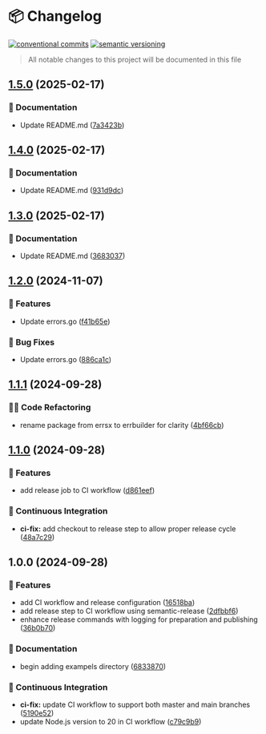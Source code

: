 # 📦 Changelog 
[![conventional commits](https://img.shields.io/badge/conventional%20commits-1.0.0-yellow.svg)](https://conventionalcommits.org)
[![semantic versioning](https://img.shields.io/badge/semantic%20versioning-2.0.0-green.svg)](https://semver.org)
> All notable changes to this project will be documented in this file

## [1.5.0](https://github.com/ZanzyTHEbar/errbuilder-go/compare/v1.4.0...v1.5.0) (2025-02-17)

### 📝 Documentation

* Update README.md ([7a3423b](https://github.com/ZanzyTHEbar/errbuilder-go/commit/7a3423bd732c061dd6d2ebbbc98a4c2f653361c7))

## [1.4.0](https://github.com/ZanzyTHEbar/errbuilder-go/compare/v1.3.0...v1.4.0) (2025-02-17)

### 📝 Documentation

* Update README.md ([931d9dc](https://github.com/ZanzyTHEbar/errbuilder-go/commit/931d9dcf10024155c7426a4aefa9e409726c72fa))

## [1.3.0](https://github.com/ZanzyTHEbar/errbuilder-go/compare/v1.2.0...v1.3.0) (2025-02-17)

### 📝 Documentation

* Update README.md ([3683037](https://github.com/ZanzyTHEbar/errbuilder-go/commit/3683037e61fd54d97417f72fe448fe000042601a))

## [1.2.0](https://github.com/ZanzyTHEbar/errbuilder-go/compare/v1.1.1...v1.2.0) (2024-11-07)

### 🍕 Features

* Update errors.go ([f41b65e](https://github.com/ZanzyTHEbar/errbuilder-go/commit/f41b65e0b0068b18493cb04b7bb5cd0351c3c8e2))

### 🐛 Bug Fixes

* Update errors.go ([886ca1c](https://github.com/ZanzyTHEbar/errbuilder-go/commit/886ca1ce6e6b42adaba1e7de986f2b402a9a2b62))

## [1.1.1](https://github.com/ZanzyTHEbar/errbuilder-go/compare/v1.1.0...v1.1.1) (2024-09-28)

### 🧑‍💻 Code Refactoring

* rename package from errsx to errbuilder for clarity ([4bf66cb](https://github.com/ZanzyTHEbar/errbuilder-go/commit/4bf66cb7655b98221df733a8ef730d3b09da709c))

## [1.1.0](https://github.com/ZanzyTHEbar/errbuilder-go/compare/v1.0.0...v1.1.0) (2024-09-28)

### 🍕 Features

* add release job to CI workflow ([d861eef](https://github.com/ZanzyTHEbar/errbuilder-go/commit/d861eef12f61508f391216552196792166b36509))

### 🔁 Continuous Integration

* **ci-fix:** add checkout to release step to allow proper release cycle ([48a7c29](https://github.com/ZanzyTHEbar/errbuilder-go/commit/48a7c2922f444f161c1fc10ac2f2f2ee8cc59b42))

## 1.0.0 (2024-09-28)

### 🍕 Features

* add CI workflow and release configuration ([16518ba](https://github.com/ZanzyTHEbar/errbuilder-go/commit/16518ba2f25fda767b357d748954ee822319f739))
* add release step to CI workflow using semantic-release ([2dfbbf6](https://github.com/ZanzyTHEbar/errbuilder-go/commit/2dfbbf678cdcaf4da19364f1310bdef01eeff9fd))
* enhance release commands with logging for preparation and publishing ([36b0b70](https://github.com/ZanzyTHEbar/errbuilder-go/commit/36b0b7036e17c91f68436a243bcb748633c177d7))

### 📝 Documentation

* begin adding exampels directory ([6833870](https://github.com/ZanzyTHEbar/errbuilder-go/commit/6833870d04e4ea5fbabc88ceb5ac1bbdf14ca6dd))

### 🔁 Continuous Integration

* **ci-fix:** update CI workflow to support both master and main branches ([5190e52](https://github.com/ZanzyTHEbar/errbuilder-go/commit/5190e52ca96440246dabe35837498ce61fa6f3fd))
* update Node.js version to 20 in CI workflow ([c79c9b9](https://github.com/ZanzyTHEbar/errbuilder-go/commit/c79c9b9028341244a0f3f79b922bc72842c18ace))
